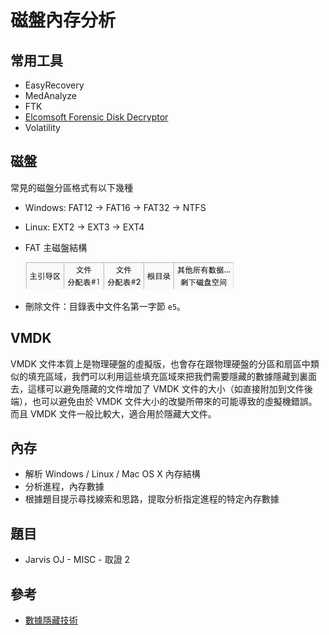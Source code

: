 # 磁盤內存分析

## 常用工具

-   EasyRecovery
-   MedAnalyze
-   FTK
-   [Elcomsoft Forensic Disk Decryptor](https://ctf-wiki.github.io/ctf-tools/misc/#_6)
-   Volatility

## 磁盤

常見的磁盤分區格式有以下幾種

-   Windows: FAT12 -> FAT16 -> FAT32 -> NTFS
-   Linux: EXT2 -> EXT3 -> EXT4
-   FAT 主磁盤結構

    ![](./figure/forensic-filesys.jpg)

-   刪除文件：目錄表中文件名第一字節 `e5`。

## VMDK

VMDK 文件本質上是物理硬盤的虛擬版，也會存在跟物理硬盤的分區和扇區中類似的填充區域，我們可以利用這些填充區域來把我們需要隱藏的數據隱藏到裏面去，這樣可以避免隱藏的文件增加了 VMDK 文件的大小（如直接附加到文件後端），也可以避免由於 VMDK 文件大小的改變所帶來的可能導致的虛擬機錯誤。而且 VMDK 文件一般比較大，適合用於隱藏大文件。

## 內存

-   解析 Windows / Linux / Mac OS X 內存結構
-   分析進程，內存數據
-   根據題目提示尋找線索和思路，提取分析指定進程的特定內存數據

## 題目

-   Jarvis OJ - MISC - 取證 2

## 參考

-   [數據隱藏技術](http://wooyun.jozxing.cc/static/drops/tips-12614.html)
